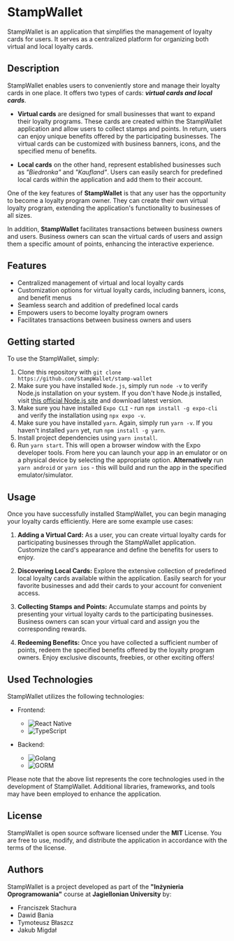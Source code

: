 # StampWallet
StampWallet is an application that simplifies the management of loyalty cards for users. It serves as a centralized platform for organizing both virtual and local loyalty cards. 

## Description

StampWallet enables users to conveniently store and manage their loyalty cards in one place. It offers two types of cards: <b>*virtual cards and local cards*</b>. 

- <b>Virtual cards</b> are designed for small businesses that want to expand their loyalty programs. These cards are created within the StampWallet application and allow users to collect stamps and points. In return, users can enjoy unique benefits offered by the participating businesses. The virtual cards can be customized with business banners, icons, and the specified menu of benefits.

- <b>Local cards</b> on the other hand, represent established businesses such as *"Biedronka"* and *"Kaufland"*. Users can easily search for predefined local cards within the application and add them to their account.

One of the key features of <b>StampWallet</b> is that any user has the opportunity to become a loyalty program owner. They can create their own virtual loyalty program, extending the application's functionality to businesses of all sizes.

In addition, <b>StampWallet</b> facilitates transactions between business owners and users. Business owners can scan the virtual cards of users and assign them a specific amount of points, enhancing the interactive experience.

## Features

- Centralized management of virtual and local loyalty cards
- Customization options for virtual loyalty cards, including banners, icons, and benefit menus
- Seamless search and addition of predefined local cards
- Empowers users to become loyalty program owners
- Facilitates transactions between business owners and users

## Getting started
To use the StampWallet, simply:
1. Clone this repository with `git clone https://github.com/StampWallet/stamp-wallet`
2. Make sure you have installed `Node.js`, simply run `node -v` to verify Node.js installation on your system.
If you don't have Node.js installed, visit [this official Node.js site](https://nodejs.org/en) and download latest version.
3. Make sure you have installed `Expo CLI` - run `npm install -g expo-cli` and verify the installation using `npx expo -v`.
4. Make sure you have installed `yarn`. Again, simply run `yarn -v`. If you haven't installed `yarn` yet, run `npm install -g yarn`.
5. Install project dependencies using `yarn install`.
6. Run `yarn start`. This will open a browser window with the Expo developer tools. From here you can launch your app in an emulator or on a physical device by selecting the appropriate option.
**Alternatively** run `yarn android` or `yarn ios` - this will build and run the app in the specified emulator/simulator.
## Usage

Once you have successfully installed StampWallet, you can begin managing your loyalty cards efficiently. Here are some example use cases:

1. **Adding a Virtual Card:** As a user, you can create virtual loyalty cards for participating businesses through the StampWallet application. Customize the card's appearance and define the benefits for users to enjoy.

2. **Discovering Local Cards:** Explore the extensive collection of predefined local loyalty cards available within the application. Easily search for your favorite businesses and add their cards to your account for convenient access.

3. **Collecting Stamps and Points:** Accumulate stamps and points by presenting your virtual loyalty cards to the participating businesses. Business owners can scan your virtual card and assign you the corresponding rewards.

4. **Redeeming Benefits:** Once you have collected a sufficient number of points, redeem the specified benefits offered by the loyalty program owners. Enjoy exclusive discounts, freebies, or other exciting offers!

## Used Technologies

StampWallet utilizes the following technologies:

- Frontend: 
  - ![React Native](https://img.shields.io/badge/Frontend-React%20Native-blue?logo=react)
  - ![TypeScript](https://img.shields.io/badge/Language-TypeScript-blue?logo=typescript)

- Backend:
  - ![Golang](https://img.shields.io/badge/Backend-Golang-blue?logo=go)
  - ![GORM](https://img.shields.io/badge/Database-GORM-blue?logo=postgresql)

Please note that the above list represents the core technologies used in the development of StampWallet. Additional libraries, frameworks, and tools may have been employed to enhance the application.

## License
StampWallet is open source software licensed under the **MIT** License. You are free to use, modify, and distribute the application in accordance with the terms of the license.

## Authors

StampWallet is a project developed as part of the **"Inżynieria Oprogramowania"** course at **Jagiellonian University** by:

- Franciszek Stachura
- Dawid Bania
- Tymoteusz Błaszcz
- Jakub Migdał
